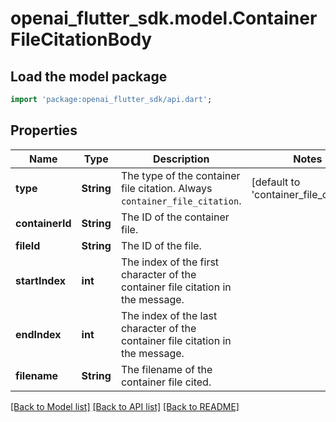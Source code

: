 # openai_flutter_sdk.model.ContainerFileCitationBody

## Load the model package
```dart
import 'package:openai_flutter_sdk/api.dart';
```

## Properties
Name | Type | Description | Notes
------------ | ------------- | ------------- | -------------
**type** | **String** | The type of the container file citation. Always `container_file_citation`. | [default to 'container_file_citation']
**containerId** | **String** | The ID of the container file. | 
**fileId** | **String** | The ID of the file. | 
**startIndex** | **int** | The index of the first character of the container file citation in the message. | 
**endIndex** | **int** | The index of the last character of the container file citation in the message. | 
**filename** | **String** | The filename of the container file cited. | 

[[Back to Model list]](../README.md#documentation-for-models) [[Back to API list]](../README.md#documentation-for-api-endpoints) [[Back to README]](../README.md)


